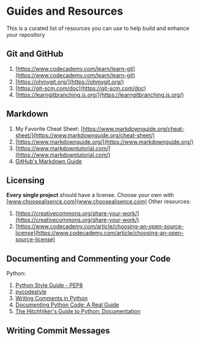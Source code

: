 # Guides and Resources
This is a curated list of resources you can use to help build and enhance your repository

## Git and GitHub
1. [https://www.codecademy.com/learn/learn-git](https://www.codecademy.com/learn/learn-git)
2. [https://ohmygit.org/](https://ohmygit.org/)
3. [https://git-scm.com/doc](https://git-scm.com/doc)
4. [https://learngitbranching.js.org/](https://learngitbranching.js.org/)

## Markdown
1. My Favorite Cheat Sheet: [https://www.markdownguide.org/cheat-sheet/](https://www.markdownguide.org/cheat-sheet/)
2. [https://www.markdownguide.org/](https://www.markdownguide.org/)
3. [https://www.markdowntutorial.com/](https://www.markdowntutorial.com/)
4. [GitHub's Markdown Guide](https://docs.github.com/en/get-started/writing-on-github/getting-started-with-writing-and-formatting-on-github/basic-writing-and-formatting-syntax)

## Licensing
**Every single project** should have a license. Choose your own with [www.choosealisence.com](www.choosealisence.com)
Other resources:
   1. [https://creativecommons.org/share-your-work/](https://creativecommons.org/share-your-work/)
   2. [https://www.codecademy.com/article/choosing-an-open-source-license](https://www.codecademy.com/article/choosing-an-open-source-license)


## Documenting and Commenting your Code
Python:
   1. [Python Style Guide - PEP8](https://peps.python.org/pep-0008/)
   2. [pycodestyle](https://pypi.org/project/pycodestyle/)
   3. [Writing Comments in Python](https://realpython.com/python-comments-guide/)
   4. [Documenting Python Code: A Real Guide](https://realpython.com/documenting-python-code/)
   5. [The Hitchhiker's Guide to Python: Documentation](https://docs.python-guide.org/writing/documentation/)

## Writing Commit Messages
   
